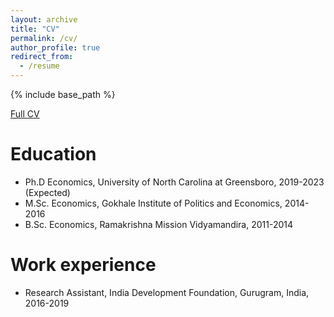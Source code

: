 ```yaml
---
layout: archive
title: "CV"
permalink: /cv/
author_profile: true
redirect_from:
  - /resume
---
```


{% include base_path %}

[Full CV](https://satyaki4.github.io/files/satyaki_CV_UNCG.pdf)

Education
======
* Ph.D Economics, University of North Carolina at Greensboro, 2019-2023 (Expected)
* M.Sc. Economics, Gokhale Institute of Politics and Economics, 2014-2016
* B.Sc. Economics, Ramakrishna Mission Vidyamandira, 2011-2014

Work experience
======
*  Research Assistant, India Development Foundation, Gurugram, India, 2016-2019
